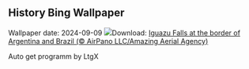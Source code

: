 ## History Bing Wallpaper
Wallpaper date: 2024-09-09
![](https://www.bing.com/th?id=OHR.IguazuRainbow_EN-GB4381351481_UHD.jpg&w=1000)Download: [Iguazu Falls at the border of Argentina and Brazil (© AirPano LLC/Amazing Aerial Agency)](https://www.bing.com/th?id=OHR.IguazuRainbow_EN-GB4381351481_UHD.jpg)

Auto get programm by LtgX
